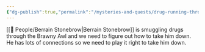 ```yaml
---
{"dg-publish":true,"permalink":"/mysteries-and-quests/drug-running-through-the-brawny-awl/"}
---
```


[[🙋 People/Berrain Stonebrow\|Berrain Stonebrow]] is smuggling drugs through the Brawny Awl and we need to figure out how to take him down. He has lots of connections so we need to play it right to take him down.